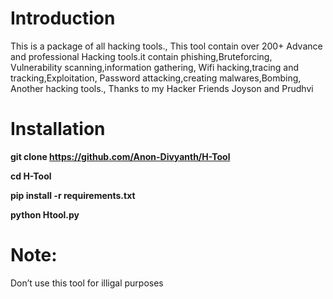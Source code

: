 # Introduction
This is a package of all hacking tools.,
This tool contain over 200+ Advance and professional
Hacking tools.it contain phishing,Bruteforcing,
Vulnerability scanning,information gathering,
Wifi hacking,tracing and tracking,Exploitation,
Password attacking,creating malwares,Bombing,
Another hacking tools., Thanks to my Hacker 
Friends Joyson and Prudhvi 
# Installation 
**git clone https://github.com/Anon-Divyanth/H-Tool**

**cd H-Tool**

**pip install -r requirements.txt**

**python Htool.py**

# Note:
Don’t use this tool for illigal purposes 
